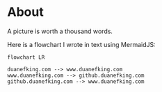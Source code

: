# About

A picture is worth a thousand words.

Here is a flowchart I wrote in text using MermaidJS:

```mermaid
flowchart LR

duanefking.com --> www.duanefking.com
www.duanefking.com --> github.duanefking.com
github.duanefking.com --> www.duanefking.com
```

